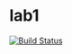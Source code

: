 # lab1

[![Build Status](https://travis-ci.com/itmo-java-basics-2020/task-1-Murakle.svg?branch=master)](https://travis-ci.com/itmo-java-basics-2020/task-1-Murakle)